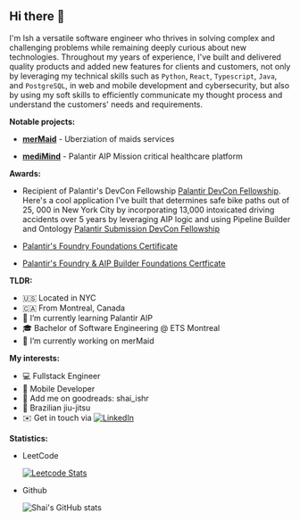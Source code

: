 ## Hi there 👋

I'm Ish a versatile software engineer who thrives in solving complex and challenging problems while remaining deeply curious about new technologies. Throughout my years of experience, I've built and delivered quality products and added new features for clients and customers, not only by leveraging my technical skills such as `Python`, `React`, `Typescript`, `Java`, and `PostgreSQL`, in web and mobile development and cybersecurity, but also by using my soft skills to efficiently communicate my thought process and understand the customers' needs and requirements.

**Notable projects:**

- **[merMaid](https://github.com/ShaiBrin/mermaid)** - Uberziation of maids services

- **[mediMind](https://github.com/ShaiBrin/MediMind)** - Palantir AIP Mission critical healthcare platform



**Awards:**
- Recipient of Palantir's DevCon Fellowship [Palantir DevCon Fellowship](https://www.palantir.com/devcon/fellowship/).
  Here's a cool application I've built that determines safe bike paths out of 25, 000 in New York City by incorporating
  13,000 intoxicated driving accidents over 5 years by leveraging AIP logic and using Pipeline Builder and Ontology
  [Palantir Submission DevCon Fellowship](https://x.com/Frank_Lucas_08/status/1847370321692877007)

- [Palantir's Foundry Foundations Certificate](https://verify.skilljar.com/c/hcoeo9jqxz4k)
  
- [Palantir's Foundry & AIP Builder Foundations Certficate](https://verify.skilljar.com/c/7zdcwb9ofy95)

**TLDR:**
- 🇺🇸 Located in NYC
- 🇨🇦 From Montreal, Canada
- 🌱 I’m currently learning Palantir AIP
- 🎓 Bachelor of Software Engineering @ ETS Montreal
- 🔭 I’m currently working on merMaid

**My interests:**

- 💻 Fullstack Engineer 
- 📱 Mobile Developer 
- 🧠 Add me on goodreads: shai_ishr
- 🥋 Brazilian jiu-jitsu 
- ✉️ Get in touch via [![LinkedIn](https://img.shields.io/badge/LinkedIn-0077B5?logo=linkedin&logoColor=white)](https://www.linkedin.com/in/ishraq-sha/)


**Statistics:**
- LeetCode 
  
  [![Leetcode Stats](https://leetcard.jacoblin.cool/ShaiBrin?ext=heatmap)](https://leetcode.com/ShaiBrin)

- Github
  
  ![Shai's GitHub stats](https://github-readme-stats.vercel.app/api?username=shaibrin&show_icons=true&theme=radical)
